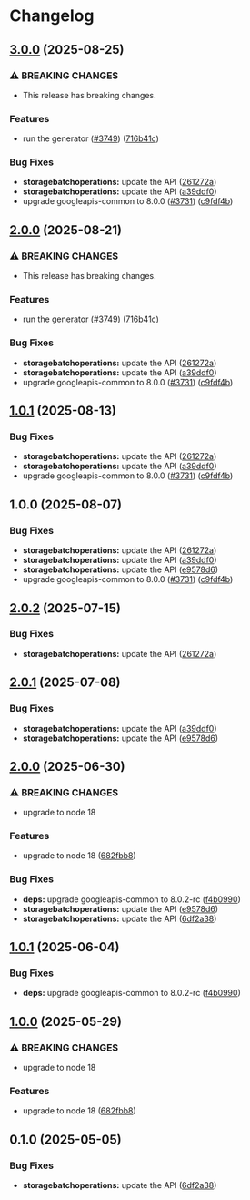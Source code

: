 # Changelog

## [3.0.0](https://github.com/googleapis/google-api-nodejs-client/compare/storagebatchoperations-v2.0.0...storagebatchoperations-v3.0.0) (2025-08-25)


### ⚠ BREAKING CHANGES

* This release has breaking changes.

### Features

* run the generator ([#3749](https://github.com/googleapis/google-api-nodejs-client/issues/3749)) ([716b41c](https://github.com/googleapis/google-api-nodejs-client/commit/716b41cf75e2983777ae1f40f2ef0e01a85bcce3))


### Bug Fixes

* **storagebatchoperations:** update the API ([261272a](https://github.com/googleapis/google-api-nodejs-client/commit/261272a62fe04d5e5e91837ff00152871aa4d37b))
* **storagebatchoperations:** update the API ([a39ddf0](https://github.com/googleapis/google-api-nodejs-client/commit/a39ddf07434abff420fe1ae0d013580c43c854c2))
* upgrade googleapis-common to 8.0.0  ([#3731](https://github.com/googleapis/google-api-nodejs-client/issues/3731)) ([c9fdf4b](https://github.com/googleapis/google-api-nodejs-client/commit/c9fdf4b34d6c9bcf608eee35dd281d4680be9797))

## [2.0.0](https://github.com/googleapis/google-api-nodejs-client/compare/storagebatchoperations-v1.0.1...storagebatchoperations-v2.0.0) (2025-08-21)


### ⚠ BREAKING CHANGES

* This release has breaking changes.

### Features

* run the generator ([#3749](https://github.com/googleapis/google-api-nodejs-client/issues/3749)) ([716b41c](https://github.com/googleapis/google-api-nodejs-client/commit/716b41cf75e2983777ae1f40f2ef0e01a85bcce3))


### Bug Fixes

* **storagebatchoperations:** update the API ([261272a](https://github.com/googleapis/google-api-nodejs-client/commit/261272a62fe04d5e5e91837ff00152871aa4d37b))
* **storagebatchoperations:** update the API ([a39ddf0](https://github.com/googleapis/google-api-nodejs-client/commit/a39ddf07434abff420fe1ae0d013580c43c854c2))
* upgrade googleapis-common to 8.0.0  ([#3731](https://github.com/googleapis/google-api-nodejs-client/issues/3731)) ([c9fdf4b](https://github.com/googleapis/google-api-nodejs-client/commit/c9fdf4b34d6c9bcf608eee35dd281d4680be9797))

## [1.0.1](https://github.com/googleapis/google-api-nodejs-client/compare/storagebatchoperations-v1.0.0...storagebatchoperations-v1.0.1) (2025-08-13)


### Bug Fixes

* **storagebatchoperations:** update the API ([261272a](https://github.com/googleapis/google-api-nodejs-client/commit/261272a62fe04d5e5e91837ff00152871aa4d37b))
* **storagebatchoperations:** update the API ([a39ddf0](https://github.com/googleapis/google-api-nodejs-client/commit/a39ddf07434abff420fe1ae0d013580c43c854c2))
* upgrade googleapis-common to 8.0.0  ([#3731](https://github.com/googleapis/google-api-nodejs-client/issues/3731)) ([c9fdf4b](https://github.com/googleapis/google-api-nodejs-client/commit/c9fdf4b34d6c9bcf608eee35dd281d4680be9797))

## 1.0.0 (2025-08-07)


### Bug Fixes

* **storagebatchoperations:** update the API ([261272a](https://github.com/googleapis/google-api-nodejs-client/commit/261272a62fe04d5e5e91837ff00152871aa4d37b))
* **storagebatchoperations:** update the API ([a39ddf0](https://github.com/googleapis/google-api-nodejs-client/commit/a39ddf07434abff420fe1ae0d013580c43c854c2))
* **storagebatchoperations:** update the API ([e9578d6](https://github.com/googleapis/google-api-nodejs-client/commit/e9578d68e1ccb5594fbefdbbc7c47afdc94a2659))
* upgrade googleapis-common to 8.0.0  ([#3731](https://github.com/googleapis/google-api-nodejs-client/issues/3731)) ([c9fdf4b](https://github.com/googleapis/google-api-nodejs-client/commit/c9fdf4b34d6c9bcf608eee35dd281d4680be9797))

## [2.0.2](https://github.com/googleapis/google-api-nodejs-client/compare/storagebatchoperations-v2.0.1...storagebatchoperations-v2.0.2) (2025-07-15)


### Bug Fixes

* **storagebatchoperations:** update the API ([261272a](https://github.com/googleapis/google-api-nodejs-client/commit/261272a62fe04d5e5e91837ff00152871aa4d37b))

## [2.0.1](https://github.com/googleapis/google-api-nodejs-client/compare/storagebatchoperations-v2.0.0...storagebatchoperations-v2.0.1) (2025-07-08)


### Bug Fixes

* **storagebatchoperations:** update the API ([a39ddf0](https://github.com/googleapis/google-api-nodejs-client/commit/a39ddf07434abff420fe1ae0d013580c43c854c2))
* **storagebatchoperations:** update the API ([e9578d6](https://github.com/googleapis/google-api-nodejs-client/commit/e9578d68e1ccb5594fbefdbbc7c47afdc94a2659))

## [2.0.0](https://github.com/googleapis/google-api-nodejs-client/compare/storagebatchoperations-v1.0.1...storagebatchoperations-v2.0.0) (2025-06-30)


### ⚠ BREAKING CHANGES

* upgrade to node 18

### Features

* upgrade to node 18 ([682fbb8](https://github.com/googleapis/google-api-nodejs-client/commit/682fbb869189ae92b3e9a194d37d0548af0c1f92))


### Bug Fixes

* **deps:** upgrade googleapis-common to 8.0.2-rc ([f4b0990](https://github.com/googleapis/google-api-nodejs-client/commit/f4b099071040cfbcfe4a2e7d487d45ee93b369e0))
* **storagebatchoperations:** update the API ([e9578d6](https://github.com/googleapis/google-api-nodejs-client/commit/e9578d68e1ccb5594fbefdbbc7c47afdc94a2659))
* **storagebatchoperations:** update the API ([6df2a38](https://github.com/googleapis/google-api-nodejs-client/commit/6df2a38a734808c98d2aba7ffabd73904a12421c))

## [1.0.1](https://github.com/googleapis/google-api-nodejs-client/compare/storagebatchoperations-v1.0.0...storagebatchoperations-v1.0.1) (2025-06-04)


### Bug Fixes

* **deps:** upgrade googleapis-common to 8.0.2-rc ([f4b0990](https://github.com/googleapis/google-api-nodejs-client/commit/f4b099071040cfbcfe4a2e7d487d45ee93b369e0))

## [1.0.0](https://github.com/googleapis/google-api-nodejs-client/compare/storagebatchoperations-v0.1.0...storagebatchoperations-v1.0.0) (2025-05-29)


### ⚠ BREAKING CHANGES

* upgrade to node 18

### Features

* upgrade to node 18 ([682fbb8](https://github.com/googleapis/google-api-nodejs-client/commit/682fbb869189ae92b3e9a194d37d0548af0c1f92))

## 0.1.0 (2025-05-05)


### Bug Fixes

* **storagebatchoperations:** update the API ([6df2a38](https://github.com/googleapis/google-api-nodejs-client/commit/6df2a38a734808c98d2aba7ffabd73904a12421c))
